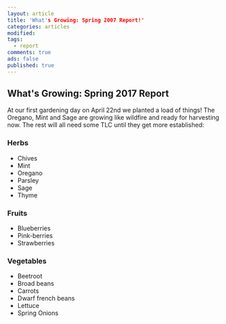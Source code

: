 ```yaml
---
layout: article
title: 'What's Growing: Spring 2007 Report!'
categories: articles
modified: 
tags:
  - report
comments: true
ads: false
published: true
---
```


## What's Growing: Spring 2017 Report

At our first gardening day on April 22nd we planted a load of things! The Oregano, Mint and Sage are growing like wildfire and ready for harvesting now. The rest will all need some TLC until they get more established:

### Herbs

+ Chives
+ Mint
+ Oregano
+ Parsley
+ Sage
+ Thyme


### Fruits

+ Blueberries
+ Pink-berries
+ Strawberries

### Vegetables

+ Beetroot
+ Broad beans
+ Carrots
+ Dwarf french beans
+ Lettuce
+ Spring Onions


